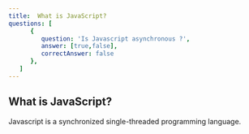 ```yaml
---
title:  What is JavaScript?
questions: [
      {
         question: 'Is Javascript asynchronous ?',
         answer: [true,false],
         correctAnswer: false
      },
   ]
---
```

## What is JavaScript?
Javascript is a synchronized single-threaded programming language. 